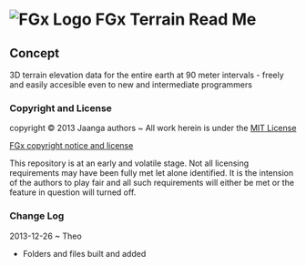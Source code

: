 ![FGx Logo]( http://fgx.github.io/fgx-cap-40x30.png) FGx Terrain Read Me
========================================================================

## Concept
3D terrain elevation data for the entire earth at 90 meter intervals - freely and easily accesible even to new and intermediate programmers


### Copyright and License
copyright &copy; 2013 Jaanga authors ~ All work herein is under the [MIT License](http://jaanga.github.io/libs/jaanga-copyright-and-mit-license.md)

[FGx copyright notice and license]( https://github.com/fgx/fgx.github.io/blob/master/fgx-copyright-notice-and-license.md )

This repository is at an early and volatile stage. Not all licensing requirements may have been fully met let alone identified. It is the intension of the authors to play fair and all such requirements will either be met or the feature in question will turned off.

### Change Log

2013-12-26 ~ Theo

* Folders and files built and added
